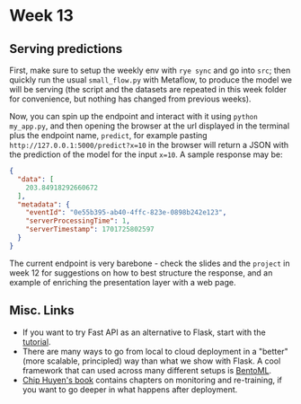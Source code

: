 # Week 13

## Serving predictions

First, make sure to setup the weekly env with `rye sync` and go into `src`; then quickly run the usual `small_flow.py` with Metaflow, to produce the model we will be serving (the script and the datasets are repeated in this week folder for convenience, but nothing has changed from previous weeks).

Now, you can spin up the endpoint and interact with it using `python my_app.py`, and then opening the browser at the url displayed in the terminal plus the endpoint name, `predict`, for example pasting `http://127.0.0.1:5000/predict?x=10` in the browser will return a JSON with the prediction of the model for the input `x=10`. A sample response may be:

```json
{
  "data": [
    203.84918292660672
  ],
  "metadata": {
    "eventId": "0e55b395-ab40-4ffc-823e-0898b242e123",
    "serverProcessingTime": 1,
    "serverTimestamp": 1701725802597
  }
}
```

The current endpoint is very barebone - check the slides and the `project` in week 12 for suggestions on how to best structure the response, and an example of enriching the presentation layer with a web page.

## Misc. Links

* If you want to try Fast API as an alternative to Flask, start with the [tutorial](https://fastapi.tiangolo.com/tutorial/).
* There are many ways to go from local to cloud deployment in a "better" (more scalable, principled) way than what we show with Flask. A cool framework that can used across many different setups is [BentoML](https://www.bentoml.com/).
* [Chip Huyen's book](https://www.amazon.com/Designing-Machine-Learning-Systems-Production-Ready/dp/1098107969) contains chapters on monitoring and re-training, if you want to go deeper in what happens after deployment.
